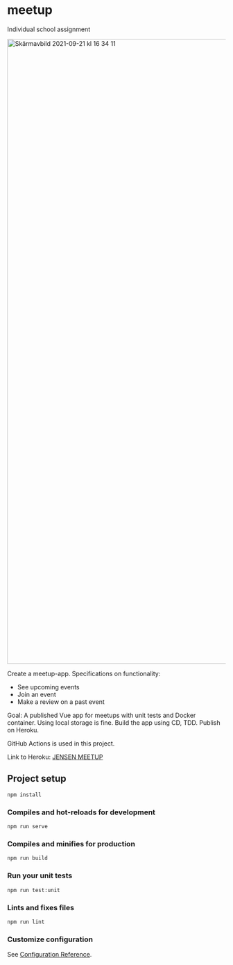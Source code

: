 # meetup
Individual school assignment

<a href="#"><img width="1440" alt="Skärmavbild 2021-09-21 kl  16 34 11" src="https://user-images.githubusercontent.com/70148089/136425126-d7e2ce59-d498-4442-b4f4-20a07b5633d7.png"></a>

Create a meetup-app. Specifications on functionality:

* See upcoming events
* Join an event
* Make a review on a past event

Goal: A published Vue app for meetups with unit tests and Docker container.
Using local storage is fine. Build the app using CD, TDD. Publish on Heroku.

GitHub Actions is used in this project.

Link to Heroku: <a href="https://meetup-jensen.herokuapp.com/" target="_blank">JENSEN MEETUP</a>

## Project setup
```
npm install
```

### Compiles and hot-reloads for development
```
npm run serve
```

### Compiles and minifies for production
```
npm run build
```

### Run your unit tests
```
npm run test:unit
```

### Lints and fixes files
```
npm run lint
```

### Customize configuration
See [Configuration Reference](https://cli.vuejs.org/config/).
